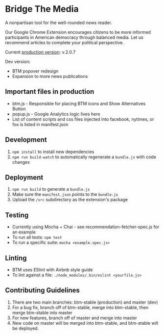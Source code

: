 # Bridge The Media

A nonpartisan tool for the well-rounded news reader.

Our Google Chrome Extension encourages citizens to be more informed participants in American democracy through balanced media. Let us recommend articles to complete your political perspective.

Current [production version](https://chrome.google.com/webstore/detail/bridge-the-media/cbjilbjbnknaboggkkdficoholohdcco): v.2.0.7

Dev version:

- BTM popover redesign
- Expansion to more news publications

## Important files in production

- btm.js - Responsible for placing BTM icons and Show Alternatives Button
- popup.js - Google Analytics logic lives here
- List of content scripts and css files injected into facebook, nytimes, or fox is listed in manifest.json

## Development

1. ```npm install``` to install new dependencies
2. ```npm run build-watch``` to automatically regenerate a `bundle.js` with code changes


## Deployment

1. ```npm run build``` to generate a `bundle.js`
2. Make sure the ```manifest.json``` points to the ```bundle.js```
3. Upload the ```/src``` subdirectory as the extension's package


## Testing

- Currently using Mocha + Chai - see recommendation-fetcher-spec.js for an example
- To run all tests: ```npm test```
- To run a specific suite: ```mocha <example.spec.js>```

## Linting

- BTM uses ESlint with Airbnb style guide
- To lint against a file: ```./node_modules/.bin/eslint <yourfile.js>```

## Contributing Guidelines

1. There are two main branches: btm-stable (production) and master (dev)
2. For a bug fix, branch off of btm-stable, merge into btm-stable, then merge btm-stable into master
3. For new features, branch off of master and merge into master
4. New code on master will be merged into btm-stable, and btm-stable will be deployed.
